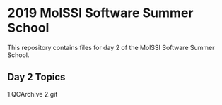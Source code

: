 # 2019 MolSSI Software Summer School

This repository contains files for day 2 of the MolSSI Software Summer School.

## Day 2 Topics
1.QCArchive
2.git
